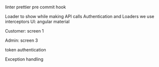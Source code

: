 linter
prettier
pre commit hook

Loader to show while making API calls
Authentication and Loaders we use interceptors
UI: angular material

Customer: screen 1

Admin: screen 3

token authentication


Exception handling
